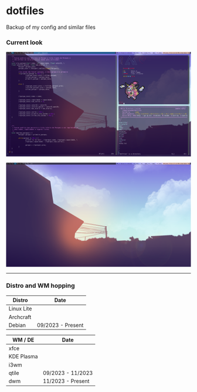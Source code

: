 # dotfiles

Backup of my config and similar files  
  
  
### Current look


![](Screenshots/dwm_1.png)

![](Screenshots/dwm_1_justwallpaper.png)

---

### Distro and WM hopping

| Distro       | Date               |
|--------------|--------------------|
| Linux Lite   |                    |
| Archcraft    |                    |
| Debian       | 09/2023 - Present  |



| WM / DE      | Date               |
|--------------|--------------------|
| xfce         |                    |
| KDE Plasma   |                    |
| i3wm         |                    |
| qtile        | 09/2023 - 11/2023  |
| dwm          | 11/2023 - Present  |
